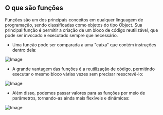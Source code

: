 ## O que são funções

Funções são um dos principais conceitos em qualquer linguagem de programação, sendo classificadas como objetos do tipo Object. Sua principal função é permitir a criação de um bloco de código reutilizável, que pode ser invocado e executado sempre que necessário.

- Uma função pode ser comparada a uma "caixa" que contém instruções dentro dela:

![Image](https://github.com/user-attachments/assets/9e009cb1-72f9-4b43-860b-dc640cecd7d4)

- A grande vantagem das funções é a reutilização de código, permitindo executar o mesmo bloco várias vezes sem precisar reescrevê-lo:

![Image](https://github.com/user-attachments/assets/586a1d33-90d6-41aa-9c5f-42d147a3792f)

- Além disso, podemos passar valores para as funções por meio de parâmetros, tornando-as ainda mais flexíveis e dinâmicas:

![Image](https://github.com/user-attachments/assets/2b0ccb8f-8d68-4e34-b4ba-34f13ff5fe9d)

